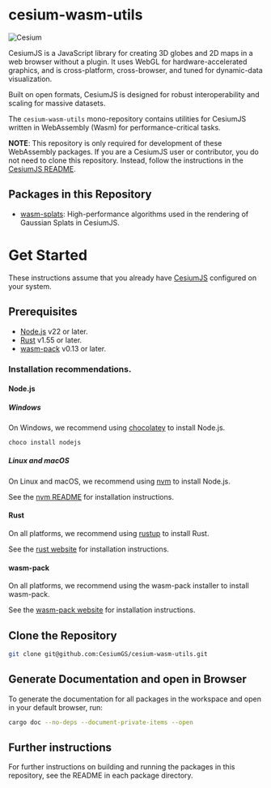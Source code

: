 # cesium-wasm-utils

![Cesium](https://github.com/CesiumGS/cesium/wiki/logos/Cesium_Logo_Color.jpg)

CesiumJS is a JavaScript library for creating 3D globes and 2D maps in a web browser without a plugin. It uses WebGL for
hardware-accelerated graphics, and is cross-platform, cross-browser, and tuned for dynamic-data visualization.

Built on open formats, CesiumJS is designed for robust interoperability and scaling for massive datasets.

The `cesium-wasm-utils` mono-repository contains utilities for CesiumJS written in WebAssembly (Wasm) for
performance-critical tasks.

**NOTE**: This repository is only required for development of these WebAssembly packages. If you are a CesiumJS user or
contributor, you do not need to clone this repository. Instead, follow the instructions in
the [CesiumJS README](https://github.com/CesiumGS/cesium/blob/main/README.md).

## Packages in this Repository

- [wasm-splats](wasm-splats/README.md): High-performance algorithms used in the rendering of Gaussian Splats in CesiumJS.

# Get Started

These instructions assume that you already
have [CesiumJS](https://github.com/CesiumGS/cesium/blob/main/README.md#rocket-get-started) configured on your system.

## Prerequisites

- [Node.js](https://nodejs.org/en/download/) v22 or later.
- [Rust](https://www.rust-lang.org/tools/install) v1.55 or later.
- [wasm-pack](https://rustwasm.github.io/wasm-pack/installer/) v0.13 or later.

### Installation recommendations.

#### Node.js

##### Windows

On Windows, we recommend using [chocolatey](https://chocolatey.org/) to install Node.js.

```sh
choco install nodejs
```

##### Linux and macOS

On Linux and macOS, we recommend using [nvm](https://github.com/nvm-sh/nvm) to install Node.js.

See the [nvm README](https://github.com/nvm-sh/nvm/blob/master/README.md) for installation instructions.

#### Rust

On all platforms, we recommend using [rustup](https://rustup.rs/) to install Rust.

See the [rust website](https://www.rust-lang.org/tools/install) for installation instructions.

#### wasm-pack

On all platforms, we recommend using the wasm-pack installer to install wasm-pack.

See the [wasm-pack website](https://rustwasm.github.io/wasm-pack/installer/) for installation instructions.

## Clone the Repository

```sh
git clone git@github.com:CesiumGS/cesium-wasm-utils.git
```

## Generate Documentation and open in Browser

To generate the documentation for all packages in the workspace and open in your default browser, run:

```sh
cargo doc --no-deps --document-private-items --open
```

## Further instructions

For further instructions on building and running the packages in this repository, see the README in each package
directory.
